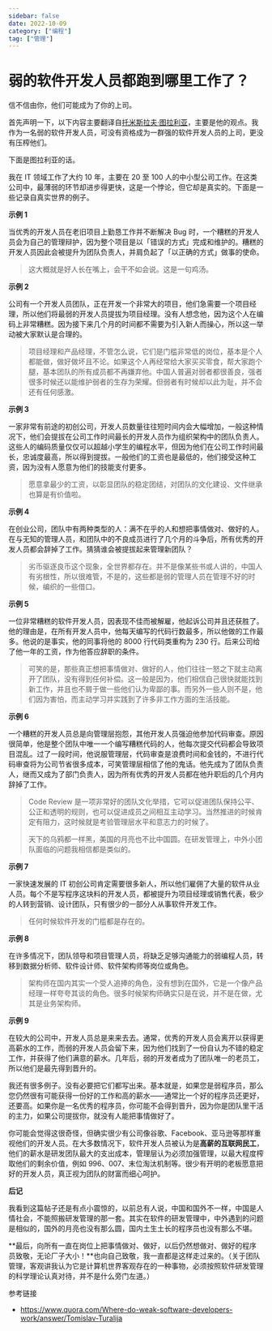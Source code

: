 ```yaml
---
sidebar: false
date: 2022-10-09
category: ["编程"] 
tag: ["管理"]
---
```


# 弱的软件开发人员都跑到哪里工作了？

信不信由你，他们可能成为了你的上司。

首先声明一下，以下内容主要翻译自[托米斯拉夫·图拉利亚](https://www.quora.com/profile/Tomislav-Turalija)，主要是他的观点。我作为一名弱的软件开发人员，可没有资格成为一群强的软件开发人员的上司，更没有压榨他们。

下面是图拉利亚的话。

我在 IT 领域工作了大约 10 年，主要在 20 至 100 人的中小型公司工作。在这类公司中，最薄弱的环节却进步得更快，这是一个悖论，但它却是真实的。下面是一些记录自真实世界的例子。

**示例 1**

当优秀的开发人员在老旧项目上勤恳工作并不断解决 Bug 时，一个糟糕的开发人员会为自己的管理辩护，因为整个项目是以「错误的方式」完成和维护的。糟糕的开发人员因此会被提升为团队负责人，并肩负起了「以正确的方式」做事的使命。

> 这大概就是好人长在嘴上，会干不如会说。这是一句鸡汤。

**示例 2**

公司有一个开发人员团队，正在开发一个非常大的项目，他们急需要一个项目经理，所以他们将最弱的开发人员提拔为项目经理。没有人想念他，因为这个人在编码上非常糟糕。因为接下来几个月的时间都不需要为引入新人而操心，所以这一举动被大家默认是合理的。

> 项目经理和产品经理，不管怎么说，它们是门槛非常低的岗位，基本是个人都能做，做好做坏且不论。如果这个人再经常给大家买买零食，帮大家跑个腿，基本团队的所有成员都不再嫌弃他。中国人普遍对弱者都很善良，强者很多时候还以能维护弱者的生存为荣耀。但弱者有时候却以此为耻，并不会还有任何感激。

**示例 3**

一家非常有前途的初创公司，开发人员数量往往短时间内会大幅增加，一般这种情况下，他们会提拔在公司工作时间最长的开发人员作为组织架构中的团队负责人。这些人的编码质量仅仅可以超越小学生的编程水平，但因为他们在公司工作时间最长，忠诚度最高，所以得到提拔。一般他们的工资也是最低的，他们接受这种工资，因为没有人愿意为他们的技能支付更多。

> 愿意拿最少的工资，以彰显团队的稳定团结，对团队的文化建设、文件继承也算是有价值啦。

**示例 4**

在创业公司，团队中有两种类型的人：满不在乎的人和想把事情做对、做好的人。在与无知的管理人员，和团队中的不良成员进行了几个月的斗争后，所有优秀的开发人员都会辞掉了工作。猜猜谁会被提拔起来管理新团队？

> 劣币驱逐良币这个现象，全世界都存在。并不是像某些书或人讲的，中国人有劣根性，所以很难管，不是的，这些都是弱的管理人员在管理不好的时候，编织的一些借口。

**示例 5**

一位非常糟糕的软件开发人员，因表现不佳而被解雇，他起诉公司并且还获胜了。他的理由是，在所有开发人员中，他每天编写的代码行数最多，所以他做的工作最多。他说的是事实，他的同事将他的 8000 行代码类重构为 230 行。后来公司给了他一年的工资，作为他答应辞职的条件。

> 可笑的是，那些真正想把事情做对、做好的人，他们往往一怒之下就主动离开了团队，没有得到任何补偿。这一般是因为，他们相信自己很快就能找到新工作，并且也不屑于做一些他们认为卑鄙的事。而另外一些人则不是，他们因为害怕，而主动学习并实践到了许多非工作方面的生活技能。

**示例 6**

一个糟糕的开发人员总是向管理层抱怨，其他开发人员强迫他参加代码审查。原因很简单，他是整个团队中唯一一个编写糟糕代码的人，他每次提交代码都会导致项目混乱。过了一段时间，他说服管理层，代码审查是浪费时间和金钱的，不进行代码审查将为公司节省很多成本，可笑管理层相信了他的鬼话。他先成为了团队负责人，继而又成为了部门负责人，因为所有优秀的开发人员都在他升职后的几个月内辞掉了工作。

> Code Review 是一项非常好的团队文化举措，它可以促进团队保持公平、公正和透明的规则，也可以促进成员之间相互主动学习。当然推进的时候肯定有阻力，这时候就是考验管理层水平和意志力的时候了。
>
> 天下的乌鸦都一样黑，美国的月亮也不比中国圆。在研发管理上，中外小团队面临的问题我相信都是类似的。

**示例 7**

一家快速发展的 IT 初创公司肯定需要很多新人，所以他们雇佣了大量的软件从业人员。每个不是写程序这块料的开发人员，都被提升为项目经理或销售代表，极少的人转到营销、设计团队，只有很少的一部分人从事软件开发工作。

> 任何时候软件开发的门槛都是存在的。

**示例 8**

在许多情况下，团队领导和项目管理人员，将缺乏足够沟通能力的弱编程人员，转移到数据分析师、软件设计师、软件架构师等岗位或角色。

> 架构师在国内其实一个受人追捧的角色，没有想到在国外，它是一个像产品经理一样夸夸其谈的角色。很多时候架构师确实只是在说，并不是在做，尤其是业务架构师。

**示例 9**

在较大的公司中，开发人员总是来来去去。通常，优秀的开发人员会离开以获得更高薪水的工作，而弱的开发人员会留下来，因为他们找到了一份自认为不错的稳定工作，并获得了他们满意的薪水。几年后，弱的开发者成为了团队唯一的老员工，所以他们是最先得到晋升的。

我还有很多例子。没有必要把它们都写出来。基本就是，如果您是弱程序员，那么您仍然很有可能获得一份好的工作和高的薪水——通常比一个好的程序员还更好，还要高。如果你是一名优秀的程序员，你可能不会得到晋升，因为你是团队里干活的主力，如果公司提拔你，就没有人能把事情做好了。

你可能会觉得这很奇怪，但确实很少有公司像谷歌、Facebook、亚马逊等那样重视他们的开发人员。在大多数情况下，软件开发人员被认为是**高薪的互联网民工**，他们的薪水是研发团队最大的支出成本，管理层认为必须加强管理，以最大程度榨取他们的剩余价值，例如 996、007、末位淘汰机制等。很少有开明的老板愿意把好的开发人员，真正视为团队的财富而细心呵护。

**后记**

我看到这篇帖子还是有点小震惊的，以前总有人说，中国和国外不一样，中国是人情社会，不能照搬研发管理的那一套。其实在软件的研发管理中，中外遇到的问题是相似的，国外的月亮也没有那么圆，国内土生土长的程序员也没有那么不堪。

**最后，向所有一直在岗位上把事情做对、做好，以后仍然想做对、做好的程序员致敬，无论厂子大小！**也向自己致敬，我一直都是这样走过来的。（关于团队管理，客观讲我认为它是计算机世界客观存在的一种事物，必须按照软件研发管理的科学理论认真对待，并不是什么旁门左道。）

参考链接

- https://www.quora.com/Where-do-weak-software-developers-work/answer/Tomislav-Turalija
